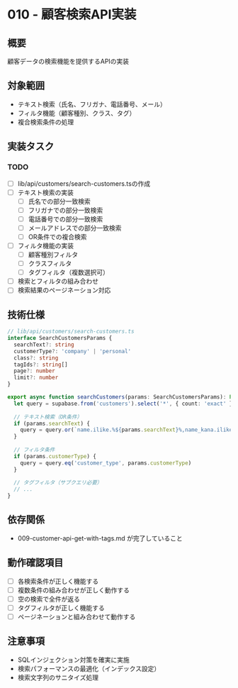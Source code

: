 # 010 - 顧客検索API実装

## 概要
顧客データの検索機能を提供するAPIの実装

## 対象範囲
- テキスト検索（氏名、フリガナ、電話番号、メール）
- フィルタ機能（顧客種別、クラス、タグ）
- 複合検索条件の処理

## 実装タスク

### TODO
- [ ] lib/api/customers/search-customers.tsの作成
- [ ] テキスト検索の実装
  - [ ] 氏名での部分一致検索
  - [ ] フリガナでの部分一致検索
  - [ ] 電話番号での部分一致検索
  - [ ] メールアドレスでの部分一致検索
  - [ ] OR条件での複合検索
- [ ] フィルタ機能の実装
  - [ ] 顧客種別フィルタ
  - [ ] クラスフィルタ
  - [ ] タグフィルタ（複数選択可）
- [ ] 検索とフィルタの組み合わせ
- [ ] 検索結果のページネーション対応

## 技術仕様
```typescript
// lib/api/customers/search-customers.ts
interface SearchCustomersParams {
  searchText?: string
  customerType?: 'company' | 'personal'
  class?: string
  tagIds?: string[]
  page?: number
  limit?: number
}

export async function searchCustomers(params: SearchCustomersParams): Promise<GetCustomersResponse> {
  let query = supabase.from('customers').select('*', { count: 'exact' })
  
  // テキスト検索（OR条件）
  if (params.searchText) {
    query = query.or(`name.ilike.%${params.searchText}%,name_kana.ilike.%${params.searchText}%,phone.ilike.%${params.searchText}%,email.ilike.%${params.searchText}%`)
  }
  
  // フィルタ条件
  if (params.customerType) {
    query = query.eq('customer_type', params.customerType)
  }
  
  // タグフィルタ（サブクエリ必要）
  // ...
}
```

## 依存関係
- 009-customer-api-get-with-tags.md が完了していること

## 動作確認項目
- [ ] 各検索条件が正しく機能する
- [ ] 複数条件の組み合わせが正しく動作する
- [ ] 空の検索で全件が返る
- [ ] タグフィルタが正しく機能する
- [ ] ページネーションと組み合わせて動作する

## 注意事項
- SQLインジェクション対策を確実に実施
- 検索パフォーマンスの最適化（インデックス設定）
- 検索文字列のサニタイズ処理